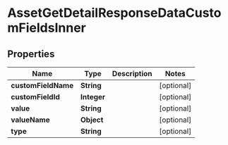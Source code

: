 

# AssetGetDetailResponseDataCustomFieldsInner


## Properties

| Name | Type | Description | Notes |
|------------ | ------------- | ------------- | -------------|
|**customFieldName** | **String** |  |  [optional] |
|**customFieldId** | **Integer** |  |  [optional] |
|**value** | **String** |  |  [optional] |
|**valueName** | **Object** |  |  [optional] |
|**type** | **String** |  |  [optional] |



